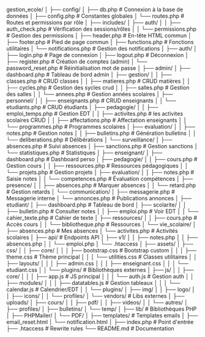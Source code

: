 gestion_ecole/
│
├── config/
│   ├── db.php                   # Connexion à la base de données
│   ├── config.php               # Constantes globales
│   └── routes.php               # Routes et permissions par rôle
│
├── includes/
│   ├── auth/
│   │   ├── auth_check.php       # Vérification des sessions/rôles
│   │   └── permissions.php      # Gestion des permissions
│   ├── header.php               # En-tête HTML commun
│   ├── footer.php               # Pied de page commun
│   ├── functions.php            # Fonctions utilitaires
│   └── notifications.php        # Gestion des notifications
│
├── auth/
│   ├── login.php                # Page de connexion
│   ├── logout.php               # Déconnexion
│   ├── register.php             # Création de comptes (admin)
│   └── password_reset.php       # Réinitialisation mot de passe
│
├── admin/
│   ├── dashboard.php            # Tableau de bord admin
│   ├── gestion/
│   │   ├── classes.php          # CRUD classes
│   │   ├── matieres.php         # CRUD matières
│   │   ├── cycles.php           # Gestion des sycles crud
│   │   ├── salles.php           # Gestion des salles
│   │   └── annees.php           # Gestion années scolaires
│   ├── personnel/
│   │   ├── enseignants.php      # CRUD enseignants
│   │   └── etudiants.php        # CRUD étudiants
│   ├── pedagogie/
│   │   ├── emploi_temps.php     # Gestion EDT
│   │   ├── activites.php        # les activites scolaires CRUD
│   │   ├── affectations.php     # Affectation enseignants
│   │   └── programmes.php       # Programmes scolaires
│   ├── evaluation/
│   │   ├── notes.php           # Gestion notes
│   │   ├── bulletins.php        # Génération bulletins
│   │   └── deliberations.php    # Délibérations
│   └── surveillance/
│       ├── absences.php         # Suivi absences
│       ├── sanctions.php        # Gestion sanctions
│       └── statistiques.php     # Statistiques
│
├── enseignant/
│   ├── dashboard.php            # Dashboard perso
│   ├── pedagogie/
│   │   ├── cours.php            # Gestion cours
│   │   ├── ressources.php       # Ressources pédagogiques
│   │   └── projets.php          # Gestion projets
│   ├── evaluation/
│   │   ├── notes.php           # Saisie notes
│   │   └── competences.php      # Évaluation compétences
│   ├── presence/
│   │   ├── absences.php         # Marquer absences
│   │   └── retard.php           # Gestion retards
│   └── communication/
│       ├── messagerie.php       # Messagerie interne
│       └── annonces.php         # Publications annonces
│
├── etudiant/
│   ├── dashboard.php            # Tableau de bord
│   ├── scolarite/
│   │   ├── bulletin.php         # Consulter notes
│   │   ├── emploi.php           # Voir EDT
│   │   └── cahier_texte.php     # Cahier de texte
│   ├── ressources/
│   │   ├── cours.php            # Accès cours
│   │   └── bibliotheque.php     # Ressources
│   └── vie_scolaire/
│       ├── absences.php         # Mes absences
│       └── activites.php        # Activités scolaires
│
├── api/                         # Endpoints API
│   ├── v1/
│   │   ├── notes.php
│   │   ├── absences.php
│   │   └── emploi.php
│   └── .htaccess
│
├── assets/
│   ├── css/
│   │   ├── core/
│   │   │   ├── bootstrap.css    # Bootstrap custom
│   │   │   ├── theme.css        # Thème principal
│   │   │   └── utilities.css    # Classes utilitaires
│   │   ├── layouts/
│   │   │   ├── admin.css
│   │   │   ├── enseignant.css
│   │   │   └── etudiant.css
│   │   └── plugins/             # Bibliothèques externes
│   ├── js/
│   │   ├── core/
│   │   │   ├── app.js           # JS principal
│   │   │   └── auth.js          # Gestion auth
│   │   ├── modules/
│   │   │   ├── datatables.js    # Gestion tableaux
│   │   │   └── calendar.js      # Calendrier/EDT
│   │   └── plugins/
│   ├── img/
│   │   ├── logo/
│   │   ├── icons/
│   │   └── profiles/
│   └── vendors/                 # Libs externes
│
├── uploads/
│   ├── cours/
│   │   ├── pdf/
│   │   ├── videos/
│   │   └── autres/
│   ├── profiles/
│   ├── bulletins/
│   └── temp/
│
├── lib/                         # Bibliothèques PHP
│   ├── PHPMailer/
│   └── PDF/
│
├── templates/                   # Templates emails
│   ├── email_reset.html
│   └── notification.html
│
├── index.php                    # Point d'entrée
├── .htaccess                    # Rewrite rules
└── README.md                    # Documentation